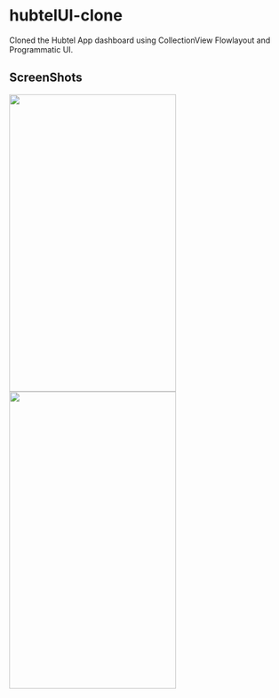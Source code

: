 # hubtelUI-clone
Cloned the Hubtel App dashboard using CollectionView Flowlayout and Programmatic UI.

## ScreenShots
<img src="https://user-images.githubusercontent.com/17326822/182204898-c52c98d3-86c9-4b2c-ac74-c89da97d8703.png" width="300" height="534">
<img src="https://user-images.githubusercontent.com/17326822/182205453-db1bf8c6-f84c-4c73-a161-bef234ac9e9e.png" width="300" height="534">
